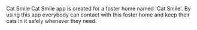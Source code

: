 Cat Smile 
Cat Smile app is created for a foster home named 'Cat Smile'. By using this app everybody can contact with this foster home and keep their cats in it safely whenever they need.
